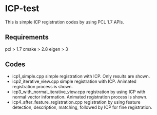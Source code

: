 ICP-test
========

This is simple ICP registration codes by using PCL 1.7 APIs.

Requirements
------------
pcl > 1.7
cmake > 2.8
eigen > 3


Codes
-----
- icp1_simple.cpp
  simple registration with ICP. Only results are shown.
- icp2_iterative_view.cpp
  simple registration with ICP. Animated registration process is shown.
- icp3_with_normal_iterative_view.cpp
  registration by using ICP with normal vector information. Animated registration process is shown.
- icp4_after_feature_registration.cpp
  registration by using feature detection, description, matching, followed by ICP for fine registration.
